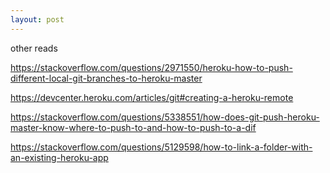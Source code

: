 ```yaml
---
layout: post
---
```


other reads

https://stackoverflow.com/questions/2971550/heroku-how-to-push-different-local-git-branches-to-heroku-master

https://devcenter.heroku.com/articles/git#creating-a-heroku-remote

https://stackoverflow.com/questions/5338551/how-does-git-push-heroku-master-know-where-to-push-to-and-how-to-push-to-a-dif

https://stackoverflow.com/questions/5129598/how-to-link-a-folder-with-an-existing-heroku-app
